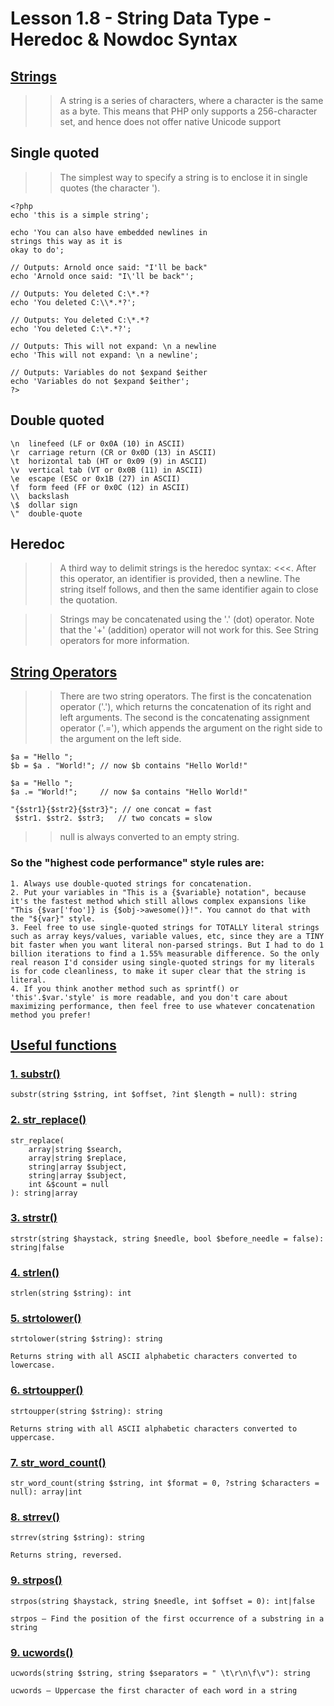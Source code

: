 # Lesson 1.8 - String Data Type - Heredoc & Nowdoc Syntax

## <a href="https://www.php.net/manual/en/language.types.string.php" target="_blank">Strings</a>

> > A string is a series of characters, where a character is the same as a byte. This means that PHP only supports a 256-character set, and hence does not offer native Unicode support

## Single quoted

> > The simplest way to specify a string is to enclose it in single quotes (the character ').

```
<?php
echo 'this is a simple string';

echo 'You can also have embedded newlines in
strings this way as it is
okay to do';

// Outputs: Arnold once said: "I'll be back"
echo 'Arnold once said: "I\'ll be back"';

// Outputs: You deleted C:\*.*?
echo 'You deleted C:\\*.*?';

// Outputs: You deleted C:\*.*?
echo 'You deleted C:\*.*?';

// Outputs: This will not expand: \n a newline
echo 'This will not expand: \n a newline';

// Outputs: Variables do not $expand $either
echo 'Variables do not $expand $either';
?>
```

## Double quoted

```
\n	linefeed (LF or 0x0A (10) in ASCII)
\r	carriage return (CR or 0x0D (13) in ASCII)
\t	horizontal tab (HT or 0x09 (9) in ASCII)
\v	vertical tab (VT or 0x0B (11) in ASCII)
\e	escape (ESC or 0x1B (27) in ASCII)
\f	form feed (FF or 0x0C (12) in ASCII)
\\	backslash
\$	dollar sign
\"	double-quote
```

## Heredoc

> > A third way to delimit strings is the heredoc syntax: <<<. After this operator, an identifier is provided, then a newline. The string itself follows, and then the same identifier again to close the quotation.

> > Strings may be concatenated using the '.' (dot) operator. Note that the '+' (addition) operator will not work for this. See String operators for more information.

## <a href="https://www.php.net/manual/en/language.operators.string.php" target="_blank">String Operators</a>

> > There are two string operators. The first is the concatenation operator ('.'), which returns the concatenation of its right and left arguments. The second is the concatenating assignment operator ('.='), which appends the argument on the right side to the argument on the left side.

```
$a = "Hello ";
$b = $a . "World!"; // now $b contains "Hello World!"

$a = "Hello ";
$a .= "World!";     // now $a contains "Hello World!"
```

```
"{$str1}{$str2}{$str3}"; // one concat = fast
 $str1. $str2. $str3;   // two concats = slow
```

> > null is always converted to an empty string.

### So the "highest code performance" style rules are:

```
1. Always use double-quoted strings for concatenation.
2. Put your variables in "This is a {$variable} notation", because it's the fastest method which still allows complex expansions like "This {$var['foo']} is {$obj->awesome()}!". You cannot do that with the "${var}" style.
3. Feel free to use single-quoted strings for TOTALLY literal strings such as array keys/values, variable values, etc, since they are a TINY bit faster when you want literal non-parsed strings. But I had to do 1 billion iterations to find a 1.55% measurable difference. So the only real reason I'd consider using single-quoted strings for my literals is for code cleanliness, to make it super clear that the string is literal.
4. If you think another method such as sprintf() or 'this'.$var.'style' is more readable, and you don't care about maximizing performance, then feel free to use whatever concatenation method you prefer!
```

## <a href="https://www.php.net/manual/en/ref.strings.php" target="_blank">Useful functions</a>

### <a href="https://www.php.net/manual/en/function.substr.php" target="_blank">1. substr()</a>

```
substr(string $string, int $offset, ?int $length = null): string
```

### <a href="https://www.php.net/manual/en/function.strstr.php" target="_blank">2. str_replace()</a>

```
str_replace(
    array|string $search,
    array|string $replace,
    string|array $subject,
    string|array $subject,
    int &$count = null
): string|array
```

### <a href="https://www.php.net/manual/en/function.str-replace.php" target="_blank">3. strstr()</a>

```
strstr(string $haystack, string $needle, bool $before_needle = false): string|false
```

### <a href="https://www.php.net/manual/en/function.strlen.php" target="_blank">4. strlen()</a>

```
strlen(string $string): int
```

### <a href="https://www.php.net/manual/en/function.strtolower.php" target="_blank">5. strtolower()</a>

```
strtolower(string $string): string

Returns string with all ASCII alphabetic characters converted to lowercase.
```

### <a href="https://www.php.net/manual/en/function.strtoupper.php" target="_blank">6. strtoupper()</a>

```
strtoupper(string $string): string

Returns string with all ASCII alphabetic characters converted to uppercase.
```

### <a href="https://www.php.net/manual/en/function.str-word-count.php" target="_blank">7. str_word_count()</a>

```
str_word_count(string $string, int $format = 0, ?string $characters = null): array|int
```

### <a href="https://www.php.net/manual/en/function.strrev.php" target="_blank">8. strrev()</a>

```
strrev(string $string): string

Returns string, reversed.
```

### <a href="https://www.php.net/manual/en/function.strpos.php" target="_blank">9. strpos()</a>

```
strpos(string $haystack, string $needle, int $offset = 0): int|false

strpos — Find the position of the first occurrence of a substring in a string
```

### <a href="https://www.php.net/manual/en/function.ucwords.php" target="_blank">9. ucwords()</a>

```
ucwords(string $string, string $separators = " \t\r\n\f\v"): string

ucwords — Uppercase the first character of each word in a string
```
